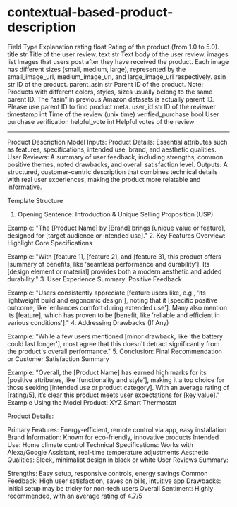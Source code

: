 # contextual-based-product-description

Field	            Type	Explanation
rating	            float	Rating of the product (from 1.0 to 5.0).
title	            str	    Title of the user review.
text	            str	    Text body of the user review.
images	            list	Images that users post after they have received the product. Each image has different sizes (small, medium, large), represented by the small_image_url, medium_image_url, and large_image_url respectively.
asin	            str	    ID of the product.
parent_asin	        str	    Parent ID of the product. Note: Products with different colors, styles, sizes usually belong to the same parent ID. The “asin” in previous Amazon datasets is actually parent ID. Please use parent ID to find product meta.
user_id	            str	    ID of the reviewer
timestamp	        int	    Time of the review (unix time)
verified_purchase	bool	User purchase verification
helpful_vote	    int	    Helpful votes of the review


----
Product Description Model
Inputs:
Product Details: Essential attributes such as features, specifications, intended use, brand, and aesthetic qualities.
User Reviews: A summary of user feedback, including strengths, common positive themes, noted drawbacks, and overall satisfaction level.
Outputs:
A structured, customer-centric description that combines technical details with real user experiences, making the product more relatable and informative.

Template Structure
1. Opening Sentence: Introduction & Unique Selling Proposition (USP)

Example: "The [Product Name] by [Brand] brings [unique value or feature], designed for [target audience or intended use]."
2. Key Features Overview: Highlight Core Specifications

Example: "With [feature 1], [feature 2], and [feature 3], this product offers [summary of benefits, like 'seamless performance and durability']. Its [design element or material] provides both a modern aesthetic and added durability."
3. User Experience Summary: Positive Feedback

Example: "Users consistently appreciate [feature users like, e.g., 'its lightweight build and ergonomic design'], noting that it [specific positive outcome, like 'enhances comfort during extended use']. Many also mention its [feature], which has proven to be [benefit, like 'reliable and efficient in various conditions']."
4. Addressing Drawbacks (If Any)

Example: "While a few users mentioned [minor drawback, like 'the battery could last longer'], most agree that this doesn't detract significantly from the product's overall performance."
5. Conclusion: Final Recommendation or Customer Satisfaction Summary

Example: "Overall, the [Product Name] has earned high marks for its [positive attributes, like 'functionality and style'], making it a top choice for those seeking [intended use or product category]. With an average rating of [rating/5], it’s clear this product meets user expectations for [key value]."
Example Using the Model
Product: XYZ Smart Thermostat

Product Details:

Primary Features: Energy-efficient, remote control via app, easy installation
Brand Information: Known for eco-friendly, innovative products
Intended Use: Home climate control
Technical Specifications: Works with Alexa/Google Assistant, real-time temperature adjustments
Aesthetic Qualities: Sleek, minimalist design in black or white
User Reviews Summary:

Strengths: Easy setup, responsive controls, energy savings
Common Feedback: High user satisfaction, saves on bills, intuitive app
Drawbacks: Initial setup may be tricky for non-tech users
Overall Sentiment: Highly recommended, with an average rating of 4.7/5